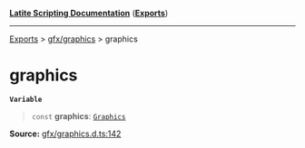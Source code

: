 [**Latite Scripting Documentation**](../../README.md) ([**Exports**](../../exports.md))

---

[Exports](../../exports.md) > [gfx/graphics](../index.md) > graphics

# graphics

**`Variable`**

> `const` **graphics**: [`Graphics`](../interfaces/interface.Graphics.md)

**Source:** [gfx/graphics.d.ts:142](https://github.com/LatiteScripting/latitescripting.github.io/blob/f7b9df2/definitions/gfx/graphics.d.ts#L142)
